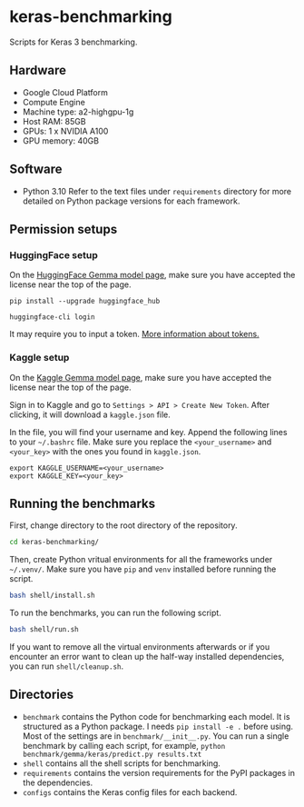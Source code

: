 # keras-benchmarking
Scripts for Keras 3 benchmarking.

## Hardware
* Google Cloud Platform
* Compute Engine
* Machine type: a2-highgpu-1g
* Host RAM: 85GB
* GPUs: 1 x NVIDIA A100
* GPU memory: 40GB

## Software
* Python 3.10
Refer to the text files under `requirements` directory for more detailed on
Python package versions for each framework.

## Permission setups

### HuggingFace setup

On the [HuggingFace Gemma model page](https://huggingface.co/google/gemma-7b),
make sure you have accepted the license near the top of the page.

```shell
pip install --upgrade huggingface_hub
```

```shell
huggingface-cli login
```

It may require you to input a token.
[More information about tokens.](https://huggingface.co/docs/hub/en/security-tokens)


### Kaggle setup

On the [Kaggle Gemma model page](https://www.kaggle.com/models/keras/gemma),
make sure you have accepted the license near the top of the page.

Sign in to Kaggle and go to `Settings > API > Create New Token`. After clicking,
it will download a `kaggle.json` file.

In the file, you will find your username and key. Append the following lines to
your `~/.bashrc` file. Make sure you replace the `<your_username>` and
`<your_key>` with the ones you found in `kaggle.json`.

```shell
export KAGGLE_USERNAME=<your_username>
export KAGGLE_KEY=<your_key>
```

## Running the benchmarks

First, change directory to the root directory of the repository.

```bash
cd keras-benchmarking/
```

Then, create Python vritual environments for all the frameworks under
`~/.venv/`. Make sure you have `pip` and `venv` installed before running the
script.

```bash
bash shell/install.sh
```

To run the benchmarks, you can run the following script.

```bash
bash shell/run.sh
```

If you want to remove all the virtual environments afterwards or if you
encounter an error want to clean up the half-way installed dependencies, you can
run `shell/cleanup.sh`.

## Directories

* `benchmark` contains the Python code for benchmarking each model. It is
  structured as a Python package. I needs `pip install -e .` before using. Most
  of the settings are in `benchmark/__init__.py`. You can run a single benchmark
  by calling each script, for example,
  `python benchmark/gemma/keras/predict.py results.txt`
* `shell` contains all the shell scripts for benchmarking.
* `requirements` contains the version requirements for the PyPI packages in the
  dependencies.
* `configs` contains the Keras config files for each backend.
